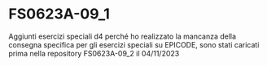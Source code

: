 # FS0623A-09_1

Aggiunti esercizi speciali d4 perché ho realizzato la mancanza della consegna specifica per gli esercizi speciali su EPICODE, sono stati caricati prima nella repository FS0623A-09_2 il 04/11/2023

